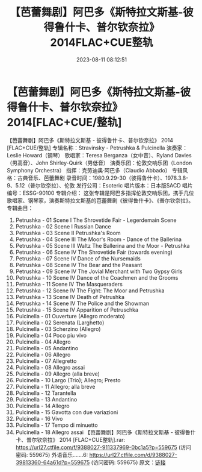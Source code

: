 ﻿---
title: 【芭蕾舞剧】阿巴多《斯特拉文斯基-彼得鲁什卡、普尔钦奈拉》2014FLAC+CUE整轨
date: 2023-08-11 08:12:51
categories: 外语音乐
tags: 外语音乐
---
# 【芭蕾舞剧】阿巴多《斯特拉文斯基-彼得鲁什卡、普尔钦奈拉》2014[FLAC+CUE/整轨]

【芭蕾舞剧】阿巴多《斯特拉文斯基 - 彼得鲁什卡、普尔钦奈拉》 2014
[FLAC+CUE/整轨]
专辑名称：Stravinsky - Petrushka & Pulcinella
演奏家：Leslie Howard（钢琴）
歌唱家：Teresa Berganza（女中音）、Ryland Davies（男高音）、John
Shirley-Quirk（男低音）
演奏乐团：伦敦交响乐团（London Symphony Orchestra）
指挥：克劳迪奥·阿巴多（Claudio Abbado）
专辑风格：古典音乐、芭蕾舞剧
录音时间：1980.9.29-30（彼得鲁什卡）、1978.3.8-9、5.12（普尔钦奈拉）、伦敦
发行公司：Esoteric
唱片版本：日本版SACD
唱片编号：ESSG-90100
专辑介绍：
这张专辑是阿巴多指挥伦敦交响乐团，携手几位歌唱家、钢琴家，演奏斯特拉文斯基的芭蕾舞剧《彼得鲁什卡》、《普尔钦奈拉》。
专辑曲目：
01. Petrushka - 01 Scene I The Shrovetide Fair - Legerdemain
Scene
02. Petrushka - 02 Scene I Russian Dance
03. Petrushka - 03 Scene II Petrushka's Room
04. Petrushka - 04 Scene III The Moor's Room - Dance of the
Ballerina
05. Petrushka - 05 Scene III Waltz The Ballerina and the Moor -
Petrushka
06. Petrushka - 06 Scene IV The Shrovetide Fair (towards
evening)
07. Petrushka - 07 Scene IV Dance of the Nursemaids
08. Petrushka - 08 Scene IV The Bear and the Peasant
09. Petrushka - 09 Scene IV The Jovial Merchant with Two Gypsy
Girls
10. Petrushka - 10 Scene IV Dance of the Coachmen and the
Grooms
11. Petrushka - 11 Scene IV The Masqueraders
12. Petrushka - 12 Scene IV The Fight: The Moor and
Petrushka
13. Petrushka - 13 Scene IV Death of Petrushka
14. Petrushka - 14 Scene IV The Police and the Showman
15. Petrushka - 15 Scene IV Apparition of Petruschka
16. Pulcinella - 01 Ouverture (Allegro moderato)
17. Pulcinella - 02 Serenata (Larghetto)
18. Pulcinella - 03 Scherzino (Allegro)
19. Pulcinella - 04 Poco piu vivo
20. Pulcinella - 04 Allegro
21. Pulcinella - 05 Andantino
22. Pulcinella - 06 Allegro
23. Pulcinella - 07 Allegretto
24. Pulcinella - 08 Allegro assai
25. Pulcinella - 09 Allegro (alla breve)
26. Pulcinella - 10 Largo (Trio); Allegro; Presto
27. Pulcinella - 11 Allegro; alla breve
28. Pulcinella - 12 Tarantella
29. Pulcinella - 13 Andantino
30. Pulcinella - 14 Allegro
31. Pulcinella - 15 Gavotta con due variazioni
32. Pulcinella - 16 Vivo
33. Pulcinella - 17 Tempo di minuetto
34. Pulcinella - 18 Allegro assai
【芭蕾舞剧】阿巴多《斯特拉文斯基 - 彼得鲁什卡、普尔钦奈拉》 2014 [FLAC+CUE整轨].rar: https://url27.ctfile.com/f/9388027-911337969-0bc1a5?p=559675
(访问密码: 559675)
外语音乐.......6: https://url27.ctfile.com/d/9388027-39813360-64a61d?p=559675
(访问密码: 559675)
原文：[链接](https://blog.sina.com.cn/s/blog_1647c7e760103131j.html)